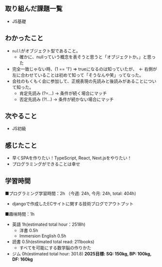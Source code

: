 ## 取り組んだ課題一覧
- JS基礎

## わかったこと
- `null`がオブジェクト型であること。
  - 確かに、nullっていう概念を表そうと思うと「オブジェクトか。」と思った
- 完全一致じゃない時、(1 == '1') => trueになるのは知っていたが、　← 右側が左に合わせていることは初めて知って「そうなんや笑」ってなった。
- 会社のもくもく会に参加して、正規表現の先読みと後読みがあることについて知った。
  - 肯定先読み (?=...) → 条件が続く場合にマッチ
  - 否定先読み (?!...) → 条件が続かない場合にマッチ

## 次やること
- JS初級

## 感じたこと
- 早くSPAを作りたい！TypeScript, React, Next.jsをやりたい！
- プログラミングができることは幸せ

## 学習時間
■プログラミング学習時間：2h （今週: 24h, 今月: 24h, total: 404h）
- djangoで作成したECサイトに関する技術ブログでアウトプット

■趣味時間：1h
- 英語 1h(estimated total hour：2518h)
  - 洋書 0.5h
  - Immersion English 0.5h
- 読書 0.5h(estimated total read: 211books)
  - すべてを可能にする数学脳の作りかた
- ジム 0h(estimated total hour: 301.8) **2025目標: SQ: 150kg, BP: 100kg, DF: 160kg**
